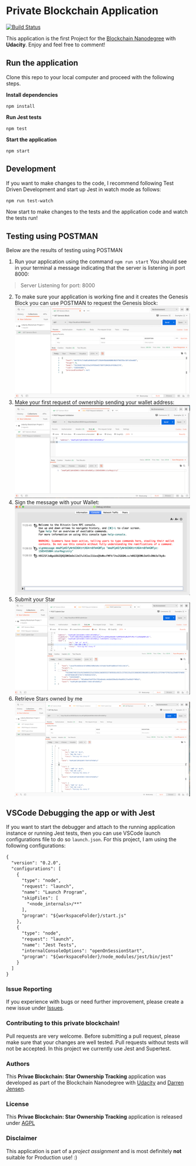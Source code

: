# Private Blockchain Application

[![Build Status](https://travis-ci.org/jensendarren/private-blockchain-star-ownership-tracking.svg?branch=master)](https://travis-ci.org/jensendarren/private-blockchain-star-ownership-tracking)

This application is the first Project for the [Blockchain Nanodegree](https://www.udacity.com/course/blockchain-developer-nanodegree--nd1309) with __Udacity__. Enjoy and feel free to comment!

## Run the application

Clone this repo to your local computer and proceed with the following steps.

**Install dependencies**

```
npm install
```

**Run Jest tests**

```
npm test
```

**Start the application**

```
npm start
```

## Development

If you want to make changes to the code, I recommend following Test Driven Development and start up Jest in watch mode as follows:

```
npm run test-watch
```

Now start to make changes to the tests and the application code and watch the tests run!

## Testing using POSTMAN

Below are the results of testing using POSTMAN

1. Run your application using the command `npm run start`
You should see in your terminal a message indicating that the server is listening in port 8000:
> Server Listening for port: 8000

2. To make sure your application is working fine and it creates the Genesis Block you can use POSTMAN to request the Genesis block:
    ![Request: http://localhost:8000/block/0 ](./tests/img/test-1-get-genesis-block.png)
3. Make your first request of ownership sending your wallet address:
    ![Request: http://localhost:8000/requestValidation ](./tests/img/test-2-post-request-validation.png)
4. Sign the message with your Wallet:
    ![Use the Wallet to sign a message](./tests/img/test-3-sign-message-with-bitcoin-wallet.png)
5. Submit your Star
     ![Request: http://localhost:8000/submitstar](./tests/img/test-4-post-submit-star.png)
6. Retrieve Stars owned by me
    ![Request: http://localhost:8000/blocks/<WALLET_ADDRESS>](./tests/img/test-5-get-my-stars.png)

## VSCode Debugging the app or with Jest

If you want to start the debugger and attach to the running application instance or running Jest tests, then you can use VSCode launch configurations file to do so `launch.json`. For this project, I am using the following configurations:

```
{
  "version": "0.2.0",
  "configurations": [
    {
      "type": "node",
      "request": "launch",
      "name": "Launch Program",
      "skipFiles": [
        "<node_internals>/**"
      ],
      "program": "${workspaceFolder}/start.js"
    },
    {
      "type": "node",
      "request": "launch",
      "name": "Jest Tests",
      "internalConsoleOptions": "openOnSessionStart",
      "program": "${workspaceFolder}/node_modules/jest/bin/jest"
    }
  ]
}
```

### Issue Reporting

If you experience with bugs or need further improvement, please create a new issue under [Issues](https://github.com/jensendarren/private-blockchain-star-ownership-tracking/issues).

### Contributing to this private blockchain!

Pull requests are very welcome. Before submitting a pull request, please make sure that your changes are well tested. Pull requests without tests will not be accepted. In this project we currently use Jest and Supertest.

### Authors

This **Privae Blockchain: Star Ownership Tracking** application was developed as part of the Blockchain Nanodegree with [Udacity](http://www.udacity.com) and [Darren Jensen](http://www.tweetegy.com).

### License

This **Privae Blockchain: Star Ownership Tracking** application is released under [AGPL](http://www.gnu.org/licenses/agpl-3.0-standalone.html)

### Disclaimer

This application is part of a _project assignment_ and is most definitely __not__ suitable for Production use! :)